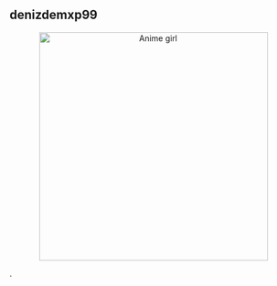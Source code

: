 
<h2>denizdemxp99</h2>
<div align="center">
	<img src="[url=https://www.hizliresim.com/f0rym3q][img]https://i.hizliresim.com/f0rym3q.jpg[/img][/url]" alt="Anime girl" width="400" height="400">
</div>
<p>.</p>
